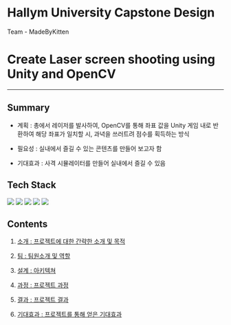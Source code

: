 # Hallym University Capstone Design 
Team - MadeByKitten

# Create Laser screen shooting using Unity and OpenCV 

------

## Summary

-  계획 : 총에서 레이저를 발사하여, OpenCV를 통해 좌표 값을 Unity 게임 내로 반환하여 해당 좌표가 일치할 시,
  과녁을 쓰러트려 
점수를 획득하는 방식

- 필요성 : 실내에서 즐길 수 있는 콘텐츠를 만들어 보고자 함

- 기대효과 : 사격 시뮬레이터를 만들어 실내에서 즐길 수 있음

## Tech Stack &nbsp;
<img src="https://img.shields.io/badge/Unity-000000?style=flat-square&logo=Unity&logoColor=white"/></a>
<img src="https://img.shields.io/badge/OpenCV-5C3EE8?style=flat-square&logo=OpenCV&logoColor=white"/></a>
<img src="https://img.shields.io/badge/Python-3776AB?style=flat-square&logo=Python&logoColor=white"/></a>
<img src="https://img.shields.io/badge/CSharp-239120?style=flat-square&logo=CSharp&logoColor=white"/></a>
<img src="https://img.shields.io/badge/Arduino-00979D?style=flat-square&logo=Arduino&logoColor=white"/></a>


## Contents

1. [소개 : 프로젝트에 대한 간략한 소개 및 목적](#Introduction)

2. [팀 : 팀원소개 및 역할](#Team)

3. [설계 : 아키텍쳐](#Architecture)
 
4. [과정 : 프로젝트 과정](#Process)

5. [결과 : 프로젝트 결과](#Result) 

6. [기대효과 : 프로젝트를 통해 얻은 기대효과](#Benefit)





